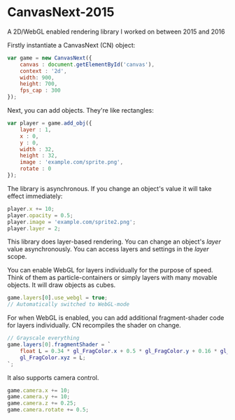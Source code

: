 # CanvasNext-2015
A 2D/WebGL enabled rendering library I worked on between 2015 and 2016

Firstly instantiate a CanvasNext (CN) object:

```javascript
var game = new CanvasNext({
    canvas : document.getElementById('canvas'),
    context : '2d',
    width: 900,
    height: 700,
    fps_cap : 300
});
```

Next, you can add objects. They're like rectangles:

```javascript
var player = game.add_obj({
    layer : 1,
    x : 0,
    y : 0,
    width : 32,
    height : 32,
    image : 'example.com/sprite.png',
    rotate : 0
});
```

The library is asynchronous. If you change an object's value it will take effect immediately:

```javascript
player.x += 10;
player.opacity = 0.5;
player.image = 'example.com/sprite2.png';
player.layer = 2;
```

This library does layer-based rendering. You can change an object's *layer* value asynchronously. You can access layers and settings in the *layer* scope. 

You can enable WebGL for layers individually for the purpose of speed. Think of them as particle-containers or simply layers with many movable objects. It will draw objects as cubes.

```javascript
game.layers[0].use_webgl = true;
// Automatically switched to WebGL-mode
```

For when WebGL is enabled, you can add additional fragment-shader code for layers individually. CN recompiles the shader on change.

```GLSL
// Grayscale everything
game.layers[0].fragmentShader = `
    float L = 0.34 * gl_FragColor.x + 0.5 * gl_FragColor.y + 0.16 * gl_FragColor.z;
    gl_FragColor.xyz = L;
`;
```

It also supports camera control.

```javascript
game.camera.x += 10;
game.camera.y += 10;
game.camera.z += 0.25;
game.camera.rotate += 0.5;
```
